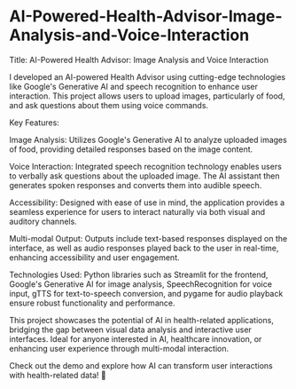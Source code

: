 # AI-Powered-Health-Advisor-Image-Analysis-and-Voice-Interaction

Title: AI-Powered Health Advisor: Image Analysis and Voice Interaction

I developed an AI-powered Health Advisor using cutting-edge technologies like Google's Generative AI and speech recognition to enhance user interaction. This project allows users to upload images, particularly of food, and ask questions about them using voice commands.

Key Features:

Image Analysis: Utilizes Google's Generative AI to analyze uploaded images of food, providing detailed responses based on the image content.

Voice Interaction: Integrated speech recognition technology enables users to verbally ask questions about the uploaded image. The AI assistant then generates spoken responses and converts them into audible speech.

Accessibility: Designed with ease of use in mind, the application provides a seamless experience for users to interact naturally via both visual and auditory channels.

Multi-modal Output: Outputs include text-based responses displayed on the interface, as well as audio responses played back to the user in real-time, enhancing accessibility and user engagement.

Technologies Used: Python libraries such as Streamlit for the frontend, Google's Generative AI for image analysis, SpeechRecognition for voice input, gTTS for text-to-speech conversion, and pygame for audio playback ensure robust functionality and performance.

This project showcases the potential of AI in health-related applications, bridging the gap between visual data analysis and interactive user interfaces. Ideal for anyone interested in AI, healthcare innovation, or enhancing user experience through multi-modal interaction.

Check out the demo and explore how AI can transform user interactions with health-related data! 🚀
